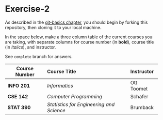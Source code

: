 # Exercise-2

As described in the [git-basics
chapter](https://info201.github.io/git-basics.html), you should begin
by forking this repository, then cloning it to your local machine.

In the space below, make a three column table of the current courses
you are taking, with separate columns for course number (in **bold**),
course title (in _italics_), and instructor.

See `complete` branch for answers.


| Course Number | Course Title | Instructor |
|---------------|:-------------|:-----------|
| **INFO 201**      | *Informatics*  | Ott Toomet |
|**CSE 142**| *Computer Programming*| Schafer|
|**STAT 390**|*Statistics for Engineering and Science*| Brumback|
